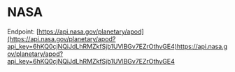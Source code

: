 # NASA
Endpoint: [https://api.nasa.gov/planetary/apod](https://api.nasa.gov/planetary/apod?api_key=6hKQ0cjNQiJdLhRMZkfSjb1UVlBGv7EZrOthvGE4)https://api.nasa.gov/planetary/apod?api_key=6hKQ0cjNQiJdLhRMZkfSjb1UVlBGv7EZrOthvGE4
